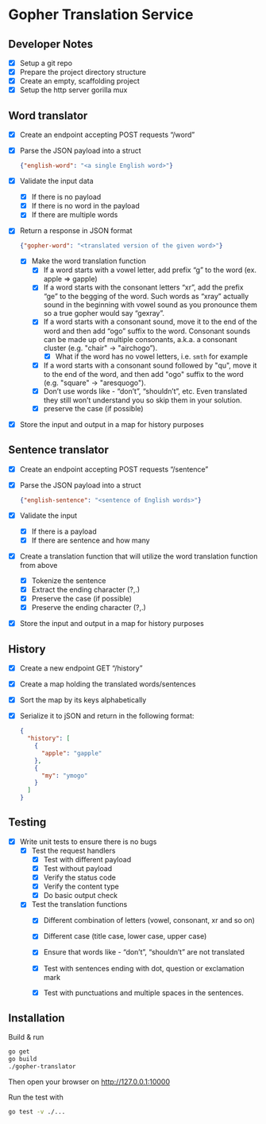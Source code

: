 # Gopher Translation Service

## Developer Notes

- [x] Setup a git repo
- [x] Prepare the project directory structure
- [x] Create an empty, scaffolding project
- [x] Setup the http server gorilla mux

## Word translator

- [x] Create an endpoint accepting POST requests “/word”

- [x] Parse the JSON payload into a struct

  ```json
  {"english-word": "<a single English word>"}
  ```

- [x] Validate the input data

    - [x] If there is no payload
    - [x] If there is no word in the payload
    - [x] If there are multiple words

- [x] Return a response in JSON format

  ```json
  {"gopher-word": "<translated version of the given word>"}
  ```

    - [x] Make the word translation function
        - [x] If a word starts with a vowel letter, add prefix “g” to the word (ex. apple => gapple)
        - [x] If a word starts with the consonant letters “xr”, add the prefix “ge” to the begging of the word. Such words as “xray” actually sound in the beginning with vowel sound as you pronounce them so a true gopher would say “gexray”.
        - [x] If a word starts with a consonant sound, move it to the end of the word and then add “ogo” suffix to the word. Consonant sounds can be made up of multiple consonants, a.k.a. a consonant cluster (e.g. "chair" -> "airchogo”).
            - [x] What if the word has no vowel letters, i.e. `smth` for example
        - [x] If a word starts with a consonant sound followed by "qu", move it to the end of the word, and then add "ogo" suffix to the word (e.g. "square" -> "aresquogo").
        - [x] Don’t use words like - “don’t”, “shouldn’t”, etc. Even translated they still won’t understand you so skip them in your solution.
        - [x] preserve the case (if possible)

- [x] Store the input and output in a map for history purposes

## Sentence translator

- [x] Create an endpoint accepting POST requests “/sentence”

- [x] Parse the JSON payload into a struct

  ```json
  {"english-sentence": "<sentence of English words>"}
  ```

- [x] Validate the input

    - [x] If there is a payload
    - [x] If there are sentence and how many

- [x] Create a translation function that will utilize the word translation function from above

    - [x] Tokenize the sentence
    - [x] Extract the ending character (?,.)
    - [x] Preserve the case (if possible)
    - [x] Preserve the ending character (?,.)

- [x] Store the input and output in a map for history purposes



## History

- [x] Create a new endpoint GET “/history”

- [x] Create a map holding the translated words/sentences

- [x] Sort the map by its keys alphabetically

- [x] Serialize it to jSON and return in the following format:

  ```json
  {
    "history": [
      {
        "apple": "gapple"
      },
      {
        "my": "ymogo"
      }
    ]
  }
  ```



## Testing

- [x] Write unit tests to ensure there is no bugs
    - [x] Test the request handlers
        - [x] Test with different payload
        - [x] Test without payload
        - [x] Verify the status code
        - [x] Verify the content type
        - [x] Do basic output check
    - [x] Test the translation functions
        - [x] Different combination of  letters (vowel, consonant, xr and so on)
        - [x] Different case (title case, lower case, upper case)
        - [x] Ensure that words like - “don’t”, “shouldn’t” are not translated
        - [x] Test with sentences ending with dot, question or exclamation mark
        - [x] Test with punctuations and multiple spaces in the sentences.



## Installation

Build & run

```bash
go get
go build
./gopher-translator
```

Then open your browser on http://127.0.0.1:10000

Run the test with

```bash
go test -v ./...
```

